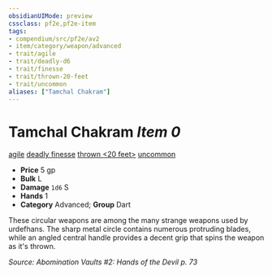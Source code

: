 ```yaml
---
obsidianUIMode: preview
cssclass: pf2e,pf2e-item
tags:
- compendium/src/pf2e/av2
- item/category/weapon/advanced
- trait/agile
- trait/deadly-d6
- trait/finesse
- trait/thrown-20-feet
- trait/uncommon
aliases: ["Tamchal Chakram"]
---
```

# Tamchal Chakram *Item 0*  
[agile](../../../Rules/traits/agile.md)  [deadly <d6>](../../../Rules/traits/deadly.md)  [finesse](../../../Rules/traits/finesse.md)  [thrown <20 feet>](../../../Rules/traits/thrown.md)  [uncommon](../../../Rules/traits/uncommon.md)  

- **Price** 5 gp
- **Bulk** L
- **Damage** `1d6` S
- **Hands** 1
- **Category** Advanced; **Group** Dart 

These circular weapons are among the many strange weapons used by urdefhans. The sharp metal circle contains numerous protruding blades, while an angled central handle provides a decent grip that spins the weapon as it's thrown.

*Source: Abomination Vaults #2: Hands of the Devil p. 73*